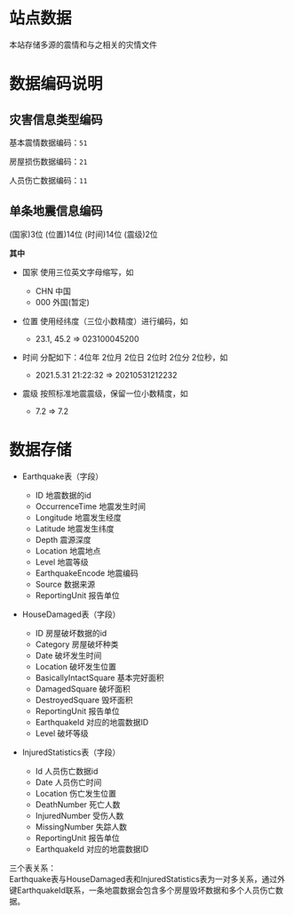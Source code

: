 # 站点数据

本站存储多源的震情和与之相关的灾情文件



# 数据编码说明

## 灾害信息类型编码

基本震情数据编码：`51`

房屋损伤数据编码：`21`

人员伤亡数据编码：`11`

## 单条地震信息编码
(国家)3位    (位置)14位     (时间)14位    (震级)2位

**其中**
- 国家
        使用三位英文字母缩写，如
    - CHN 中国
    - 000 外国(暂定)



- 位置
        使用经纬度（三位小数精度）进行编码，如
    - 23.1, 45.2  =>   023100045200



- 时间 
        分配如下：4位年 2位月 2位日 2位时 2位分 2位秒，如
    - 2021.5.31 21:22:32   =>   20210531212232



- 震级
        按照标准地震震级，保留一位小数精度，如
    - 7.2  => 7.2  

# 数据存储

- Earthquake表（字段）
    - ID                 地震数据的id
    - OccurrenceTime     地震发生时间
    - Longitude          地震发生经度
    - Latitude           地震发生纬度
    - Depth              震源深度
    - Location           地震地点
    - Level              地震等级
    - EarthquakeEncode   地震编码
    - Source             数据来源
    - ReportingUnit      报告单位

- HouseDamaged表（字段）
    - ID                 房屋破坏数据的id
    - Category           房屋破坏种类
    - Date               破坏发生时间
    - Location           破坏发生位置
    - BasicallyIntactSquare   基本完好面积
    - DamagedSquare      破坏面积            
    - DestroyedSquare    毁坏面积
    - ReportingUnit      报告单位
    - EarthquakeId       对应的地震数据ID
    - Level              破坏等级
    
- InjuredStatistics表（字段）
    - Id                 人员伤亡数据id
    - Date               人员伤亡时间
    - Location           伤亡发生位置
    - DeathNumber        死亡人数
    - InjuredNumber      受伤人数            
    - MissingNumber      失踪人数
    - ReportingUnit      报告单位
    - EarthquakeId       对应的地震数据ID
    
三个表关系：  
Earthquake表与HouseDamaged表和InjuredStatistics表为一对多关系，通过外键EarthquakeId联系，一条地震数据会包含多个房屋毁坏数据和多个人员伤亡数据。

    







